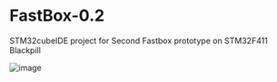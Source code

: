 # FastBox-0.2
STM32cubeIDE project for Second Fastbox prototype on STM32F411 Blackpill

![image](https://i.imgur.com/AiLccK0.png)
